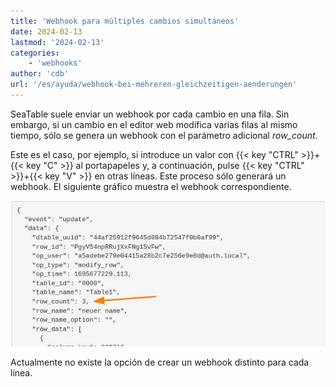 ```yaml
---
title: 'Webhook para múltiples cambios simultáneos'
date: 2024-02-13
lastmod: '2024-02-13'
categories:
    - 'webhooks'
author: 'cdb'
url: '/es/ayuda/webhook-bei-mehreren-gleichzeitigen-aenderungen'
---
```


SeaTable suele enviar un webhook por cada cambio en una fila. Sin embargo, si un cambio en el editor web modifica varias filas al mismo tiempo, sólo se genera un webhook con el parámetro adicional _row_count_.

Este es el caso, por ejemplo, si introduce un valor con {{< key "CTRL" >}}+{{< key "C" >}} al portapapeles y, a continuación, pulse {{< key "CTRL" >}}+{{< key "V" >}} en otras líneas. Este proceso sólo generará un webhook. El siguiente gráfico muestra el webhook correspondiente.

![Múltiples cambios simultáneos a través de webhook.](images/webhook_multiple_changes.jpg)

Actualmente no existe la opción de crear un webhook distinto para cada línea.

